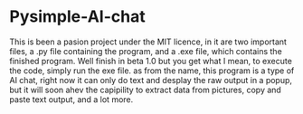 # Pysimple-AI-chat

This is been a pasion project under the MIT licence, in it are two important files, a .py file containing the program, and a .exe file, which contains the finished program. Well finish in beta 1.0 but you get what I mean, to execute the code, simply run the exe file. as from the name, this program is a type of AI chat, right now it can only do text and desplay the raw output in a popup, but it will soon ahev the capipility to extract data from pictures, copy and paste text output, and a lot more.

